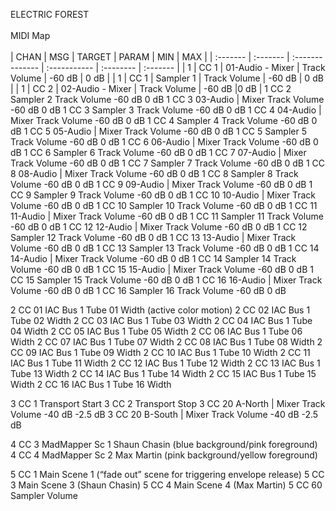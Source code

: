 ELECTRIC FOREST<br/>
<br/>
MIDI Map<br/>
<br/>
| CHAN     | MSG      | TARGET           | PARAM        | MIN       | MAX      | 
| :------- | :------- | :--------------  | :----------- | :-------- | :------- |
| 1	   | CC 1     | 01-Audio - Mixer | Track Volume | -60 dB    | 0 dB |
| 1	   | CC 1     |	Sampler 1        | Track Volume | -60 dB    | 0 dB |
| 1	   | CC 2     | 02-Audio - Mixer | Track Volume | -60 dB    |0 dB |
1 	CC 2			Sampler 2		Track Volume	-60 dB		0 dB
1 	CC 3			03-Audio | Mixer	Track Volume	-60 dB		0 dB
1 	CC 3			Sampler 3		Track Volume	-60 dB		0 dB
1 	CC 4			04-Audio | Mixer	Track Volume	-60 dB		0 dB
1 	CC 4			Sampler 4		Track Volume	-60 dB		0 dB
1 	CC 5			05-Audio | Mixer	Track Volume	-60 dB		0 dB
1 	CC 5			Sampler 5		Track Volume	-60 dB		0 dB
1 	CC 6			06-Audio | Mixer	Track Volume	-60 dB		0 dB
1 	CC 6			Sampler 6		Track Volume	-60 dB		0 dB
1 	CC 7			07-Audio | Mixer	Track Volume	-60 dB		0 dB
1 	CC 7			Sampler 7		Track Volume	-60 dB		0 dB
1 	CC 8			08-Audio | Mixer	Track Volume	-60 dB		0 dB
1 	CC 8			Sampler 8		Track Volume	-60 dB		0 dB
1 	CC 9			09-Audio | Mixer	Track Volume	-60 dB		0 dB
1 	CC 9			Sampler 9		Track Volume	-60 dB		0 dB
1 	CC 10			10-Audio | Mixer	Track Volume	-60 dB		0 dB
1 	CC 10			Sampler 10		Track Volume	-60 dB		0 dB
1 	CC 11			11-Audio | Mixer	Track Volume	-60 dB		0 dB
1 	CC 11			Sampler 11		Track Volume	-60 dB		0 dB
1 	CC 12			12-Audio | Mixer	Track Volume	-60 dB		0 dB
1 	CC 12			Sampler 12		Track Volume	-60 dB		0 dB
1 	CC 13			13-Audio | Mixer	Track Volume	-60 dB		0 dB
1 	CC 13			Sampler 13		Track Volume	-60 dB		0 dB
1 	CC 14			14-Audio | Mixer	Track Volume	-60 dB		0 dB
1 	CC 14			Sampler 14		Track Volume	-60 dB		0 dB
1 	CC 15			15-Audio | Mixer	Track Volume	-60 dB		0 dB
1 	CC 15			Sampler 15		Track Volume	-60 dB		0 dB
1 	CC 16			16-Audio | Mixer	Track Volume	-60 dB		0 dB
1 	CC 16			Sampler 16		Track Volume	-60 dB		0 dB

2	CC 01			IAC Bus 1		Tube 01 Width (active color motion)
2 	CC 02			IAC Bus 1		Tube 02 Width
2	CC 03			IAC Bus 1		Tube 03 Width
2	CC 04			IAC Bus 1		Tube 04 Width
2	CC 05			IAC Bus 1		Tube 05 Width
2	CC 06			IAC Bus 1		Tube 06 Width
2	CC 07			IAC Bus 1		Tube 07 Width
2	CC 08			IAC Bus 1		Tube 08 Width
2	CC 09			IAC Bus 1		Tube 09 Width
2	CC 10			IAC Bus 1		Tube 10 Width
2 	CC 11			IAC Bus 1		Tube 11 Width
2	CC 12			IAC Bus 1		Tube 12 Width
2	CC 13			IAC Bus 1		Tube 13 Width
2 	CC 14			IAC Bus 1		Tube 14 Width
2	CC 15			IAC Bus 1		Tube 15 Width
2	CC 16			IAC Bus 1		Tube 16 Width

3	CC 1			Transport		Start
3	CC 2			Transport		Stop
3	CC 20			A-North | Mixer	Track Volume	-40 dB		-2.5 dB
3	CC 20			B-South | Mixer	Track Volume	-40 dB		-2.5 dB

4	CC 3			MadMapper Sc 1	Shaun Chasin (blue background/pink foreground)
4	CC 4			MadMapper Sc 2	Max Martin (pink background/yellow foreground)

5	CC 1			Main			Scene 1 (“fade out” scene for triggering envelope release)
5	CC 3			Main			Scene 3 (Shaun Chasin)
5	CC 4			Main			Scene 4 (Max Martin)
5	CC 60			Sampler Volume
		
